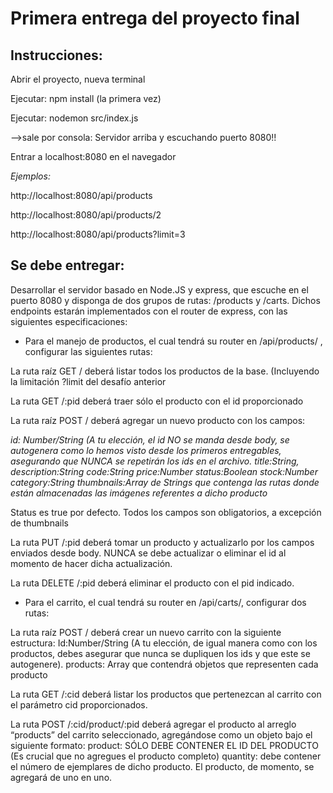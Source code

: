 
# **Primera entrega del proyecto final**

## **Instrucciones:** 
Abrir el proyecto, nueva terminal

Ejecutar:  npm install   (la primera vez) 

Ejecutar:  nodemon src/index.js


-->sale por consola: Servidor arriba y escuchando puerto 8080!!

Entrar a localhost:8080 en el navegador

*Ejemplos:* 

http://localhost:8080/api/products

http://localhost:8080/api/products/2

http://localhost:8080/api/products?limit=3



## **Se debe entregar:** 

Desarrollar el servidor basado en Node.JS y express, que escuche en el puerto 8080 y disponga de dos grupos de rutas: /products y /carts. Dichos endpoints estarán implementados con el router de express, con las siguientes especificaciones: 

* Para el manejo de productos, el cual tendrá su router en /api/products/ , configurar las siguientes rutas: 

La ruta raíz GET / deberá listar todos los productos de la base. (Incluyendo la limitación ?limit del desafío anterior

La ruta GET /:pid deberá traer sólo el producto con el id proporcionado

La ruta raíz POST / deberá agregar un nuevo producto con los campos:

*id: Number/String (A tu elección, el id NO se manda desde body, se autogenera como lo hemos visto desde los primeros entregables, asegurando que NUNCA se repetirán los ids en el archivo.
title:String,
description:String
code:String
price:Number
status:Boolean
stock:Number
category:String
thumbnails:Array de Strings que contenga las rutas donde están almacenadas las imágenes referentes a dicho producto*

Status es true por defecto.
Todos los campos son obligatorios, a excepción de thumbnails

La ruta PUT /:pid deberá tomar un producto y actualizarlo por los campos enviados desde body. NUNCA se debe actualizar o eliminar el id al momento de hacer dicha actualización.

La ruta DELETE /:pid deberá eliminar el producto con el pid indicado. 

* Para el carrito, el cual tendrá su router en /api/carts/, configurar dos rutas: 

La ruta raíz POST / deberá crear un nuevo carrito con la siguiente estructura:
Id:Number/String (A tu elección, de igual manera como con los productos, debes asegurar que nunca se dupliquen los ids y que este se autogenere).
products: Array que contendrá objetos que representen cada producto

La ruta GET /:cid deberá listar los productos que pertenezcan al carrito con el parámetro cid proporcionados.

La ruta POST  /:cid/product/:pid deberá agregar el producto al arreglo “products” del carrito seleccionado, agregándose como un objeto bajo el siguiente formato:
product: SÓLO DEBE CONTENER EL ID DEL PRODUCTO (Es crucial que no agregues el producto completo)
quantity: debe contener el número de ejemplares de dicho producto. El producto, de momento, se agregará de uno en uno.
